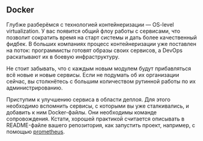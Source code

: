 ## Docker

Глубже разберёмся с технологией контейнеризации — OS-level virtualization. 
У вас появится общий флоу работы с сервисами, что позволит сократить время на старт системы и дать более качественный фидбек. 
В больших компаниях процесс контейнеризации уже поставлен на поток: программисты готовят образы своих сервисов, а DevOps раскатывают их в боевую инфраструктуру.

Не стоит забывать, что с каждым новым модулем будут прибавляться всё новые и новые сервисы. 
Если не подумать об их организации сейчас, вы столкнётесь с большим количеством рутинной работы по их администрированию.

Приступим к улучшению сервиса в области деплоя. Для этого необходимо вспомнить сервисы, с которыми вы уже сталкивались, и добавить к ним Docker-файлы. 
Они необходимы команде сопровождения. Кстати, хорошей практикой считается описывать в README-файле вашего репозитория, как запустить проект, например, с помощью [prometheus](https://github.com/prometheus/prometheus#docker-images).